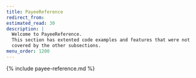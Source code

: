 ```yaml
---
title: PayeeReference
redirect_from:
estimated_read: 30
description: |
  Welcome to PayeeReference.
  This section has extented code examples and features that were not
  covered by the other subsections.
menu_order: 1200
---
```


{% include payee-reference.md %}